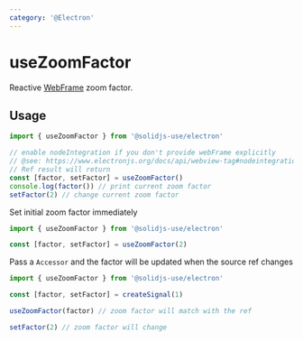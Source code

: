 ```yaml
---
category: '@Electron'
---
```


# useZoomFactor

Reactive [WebFrame](https://www.electronjs.org/docs/api/web-frame#webframe) zoom factor.

## Usage

```ts
import { useZoomFactor } from '@solidjs-use/electron'

// enable nodeIntegration if you don't provide webFrame explicitly
// @see: https://www.electronjs.org/docs/api/webview-tag#nodeintegration
// Ref result will return
const [factor, setFactor] = useZoomFactor()
console.log(factor()) // print current zoom factor
setFactor(2) // change current zoom factor
```

Set initial zoom factor immediately

```js
import { useZoomFactor } from '@solidjs-use/electron'

const [factor, setFactor] = useZoomFactor(2)
```

Pass a `Accessor` and the factor will be updated when the source ref changes

```js
import { useZoomFactor } from '@solidjs-use/electron'

const [factor, setFactor] = createSignal(1)

useZoomFactor(factor) // zoom factor will match with the ref

setFactor(2) // zoom factor will change
```
